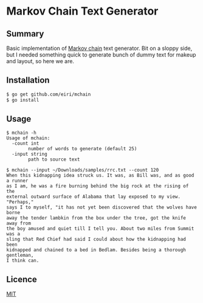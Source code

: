 # Markov Chain Text Generator

## Summary

Basic implementation of [Markov chain](https://en.wikipedia.org/wiki/Markov_chain) text generator. Bit on a sloppy side, but I needed something quick to generate bunch of dummy text for makeup and layout, so here we are.

## Installation

```bash
$ go get github.com/eiri/mchain
$ go install
```

## Usage

```
$ mchain -h
Usage of mchain:
  -count int
        number of words to generate (default 25)
  -input string
        path to source text

$ mchain --input ~/Downloads/samples/rrc.txt --count 120
When this kidnapping idea struck us. It was, as Bill was, and as good a runner
as I am, he was a fire burning behind the big rock at the rising of the
external outward surface of Alabama that lay exposed to my view. "Perhaps,"
says I to myself, "it has not yet been discovered that the wolves have borne
away the tender lambkin from the box under the tree, got the knife away from
the boy amused and quiet till I tell you. About two miles from Summit was a
sling that Red Chief had said I could about how the kidnapping had been
kidnapped and chained to a bed in Bedlam. Besides being a thorough gentleman,
I think can.
```

## Licence

[MIT](https://github.com/eiri/mchain/blob/master/LICENSE)

